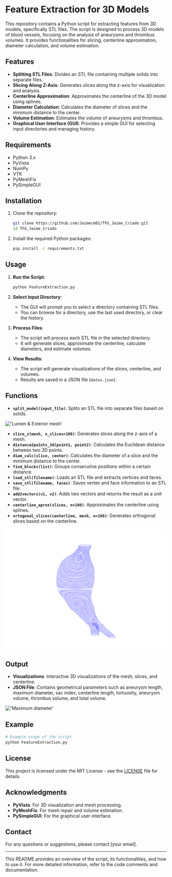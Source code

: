 # Feature Extraction for 3D Models

This repository contains a Python script for extracting features from 3D models, specifically STL files. The script is designed to process 3D models of blood vessels, focusing on the analysis of aneurysms and thrombus volumes. It provides functionalities for slicing, centerline approximation, diameter calculation, and volume estimation.

## Features

- **Splitting STL Files**: Divides an STL file containing multiple solids into separate files.
- **Slicing Along Z-Axis**: Generates slices along the z-axis for visualization and analysis.
- **Centerline Approximation**: Approximates the centerline of the 3D model using splines.
- **Diameter Calculation**: Calculates the diameter of slices and the minimum distance to the center.
- **Volume Estimation**: Estimates the volume of aneurysms and thrombus.
- **Graphical User Interface (GUI)**: Provides a simple GUI for selecting input directories and managing history.

## Requirements

- Python 3.x
- PyVista
- NumPy
- VTK
- PyMeshFix
- PySimpleGUI

## Installation

1. Clone the repository:
   ```bash
   git clone https://github.com/Jaimecm02/TFG_Jaime_Criado.git
   cd TFG_Jaime_Criado
   ```

2. Install the required Python packages:
   ```bash
   pip install -r requirements.txt
   ```

## Usage

1. **Run the Script**:
   ```bash
   python FeatureExtraction.py
   ```

2. **Select Input Directory**:
   - The GUI will prompt you to select a directory containing STL files.
   - You can browse for a directory, use the last used directory, or clear the history.

3. **Process Files**:
   - The script will process each STL file in the selected directory.
   - It will generate slices, approximate the centerline, calculate diameters, and estimate volumes.

4. **View Results**:
   - The script will generate visualizations of the slices, centerline, and volumes.
   - Results are saved in a JSON file (`datos.json`).

## Functions

- **`split_model(input_file)`**: Splits an STL file into separate files based on solids. 

!['Lumen & Exterior mesh'](assets/foo.gif)

- **`slice_z(mesh, n_slices=100)`**: Generates slices along the z-axis of a mesh.
- **`distance2points_3d(point1, point2)`**: Calculates the Euclidean distance between two 3D points.
- **`diam_calc(slice, center)`**: Calculates the diameter of a slice and the minimum distance to the center.
- **`find_blocks(list)`**: Groups consecutive positions within a certain distance.
- **`load_stl(filename)`**: Loads an STL file and extracts vertices and faces.
- **`save_stl(filename, faces)`**: Saves vertex and face information to an STL file.
- **`add2vectors(v1, v2)`**: Adds two vectors and returns the result as a unit vector.
- **`centerline_aprox(slices, n=100)`**: Approximates the centerline using splines.
- **`ortogonal_slices(centerline, mesh, n=100)`**: Generates orthogonal slices based on the centerline.

!['Ortogonal Slices'](assets/foo2.gif)

## Output

- **Visualizations**: Interactive 3D visualizations of the mesh, slices, and centerline.
- **JSON File**: Contains geometrical parameters such as aneurysm length, maximum diameter, sac index, centerline length, tortuosity, aneurysm volume, thrombus volume, and total volume.

!['Maximum diameter'](assets/foo4.gif)

## Example

```python
# Example usage of the script
python FeatureExtraction.py
```

## License

This project is licensed under the MIT License - see the [LICENSE](LICENSE) file for details.

## Acknowledgments

- **PyVista**: For 3D visualization and mesh processing.
- **PyMeshFix**: For mesh repair and volume estimation.
- **PySimpleGUI**: For the graphical user interface.

## Contact

For any questions or suggestions, please contact [your email].

---

This README provides an overview of the script, its functionalities, and how to use it. For more detailed information, refer to the code comments and documentation.